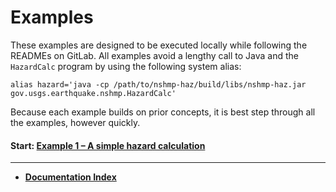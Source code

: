 # Examples

These examples are designed to be executed locally while following the READMEs on GitLab.
All examples avoid a lengthy call to Java and the `HazardCalc` program by using the following
system alias:

```Shell
alias hazard='java -cp /path/to/nshmp-haz/build/libs/nshmp-haz.jar gov.usgs.earthquake.nshmp.HazardCalc'
```

Because each example builds on prior concepts, it is best step through all the examples, however quickly.

<!-- markdownlint-disable MD001 -->
#### Start: [Example 1 – A simple hazard calculation](1-hazard-curve/README.md)

---

* [**Documentation Index**](../../docs/README.md)
